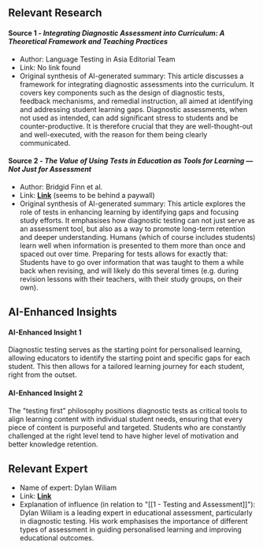 ## Relevant Research
#### Source 1 - *Integrating Diagnostic Assessment into Curriculum: A Theoretical Framework and Teaching Practices*
- Author: Language Testing in Asia Editorial Team
- Link: No link found
- Original synthesis of AI-generated summary: This article discusses a framework for integrating diagnostic assessments into the curriculum. It covers key components such as the design of diagnostic tests, feedback mechanisms, and remedial instruction, all aimed at identifying and addressing student learning gaps. Diagnostic assessments, when not used as intended, can add significant stress to students and be counter-productive. It is therefore crucial that they are well-thought-out and well-executed, with the reason for them being clearly communicated.
#### Source 2 - *The Value of Using Tests in Education as Tools for Learning — Not Just for Assessment*
- Author: Bridgid Finn et al.
- Link: **[Link](https://link.springer.com/article/10.1007/s10648-021-09597-5)** (seems to be behind a paywall)
- Original synthesis of AI-generated summary: This article explores the role of tests in enhancing learning by identifying gaps and focusing study efforts. It emphasises how diagnostic testing can not just serve as an assessment tool, but also as a way to promote long-term retention and deeper understanding. Humans (which of course includes students) learn well when information is presented to them more than once and spaced out over time. Preparing for tests allows for exactly that: Students have to go over information that was taught to them a while back when revising, and will likely do this several times (e.g. during revision lessons with their teachers, with their study groups, on their own).
## AI-Enhanced Insights
#### AI-Enhanced Insight 1
Diagnostic testing serves as the starting point for personalised learning, allowing educators to identify the starting point and specific gaps for each student. This then allows for a tailored learning journey for each student, right from the outset.
#### AI-Enhanced Insight 2
The "testing first" philosophy positions diagnostic tests as critical tools to align learning content with individual student needs, ensuring that every piece of content is purposeful and targeted. Students who are constantly challenged at the right level tend to have higher level of motivation and better knowledge retention.
## Relevant Expert

- Name of expert: Dylan Wiliam
- Link: **[Link](https://en.wikipedia.org/wiki/Dylan_Wiliam)**
- Explanation of influence (in relation to "[[1 - Testing and Assessment]]"): Dylan Wiliam is a leading expert in educational assessment, particularly in diagnostic testing. His work emphasises the importance of different types of assessment in guiding personalised learning and improving educational outcomes.
